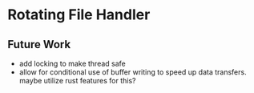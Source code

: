 # Rotating File Handler

## Future Work

- add locking to make thread safe
- allow for conditional use of buffer writing to speed up data transfers. maybe utilize rust features for this?
